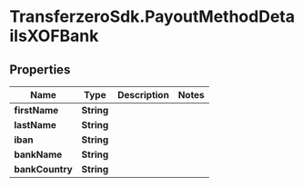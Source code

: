 # TransferzeroSdk.PayoutMethodDetailsXOFBank

## Properties
Name | Type | Description | Notes
------------ | ------------- | ------------- | -------------
**firstName** | **String** |  | 
**lastName** | **String** |  | 
**iban** | **String** |  | 
**bankName** | **String** |  | 
**bankCountry** | **String** |  | 


